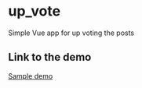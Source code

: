 # up_vote
Simple Vue app for up voting the posts

## Link to the demo
[Sample demo](https://igor9669.github.io/up_vote/app/index.html)